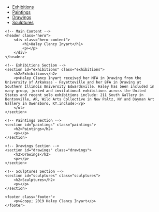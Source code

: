 <!DOCTYPE html>
<html lang="en">
<head>
    <meta charset="UTF-8">
    <meta name="viewport" content="width=device-width, initial-scale=1.0">
    <title>Haley Clancy Inyart - Portfolio</title>
    <link rel="stylesheet" href="styles.css">
</head>
<body>
    <!-- Navigation Section -->
    <nav>
        <ul>
            <li><a href="#exhibitions">Exhibitions</a></li>
            <li><a href="#paintings">Paintings</a></li>
            <li><a href="#drawings">Drawings</a></li>
            <li><a href="#sculptures">Sculptures</a></li>
        </ul>
    </nav>

    <!-- Main Content -->
    <header class="hero">
        <div class="hero-content">
            <h1>Haley Clancy Inyart</h1>
            <p></p>
        </div>
    </header>

    <!-- Exhibitions Section -->
    <section id="exhibitions" class="exhibitions">
        <h2>Exhibitions</h2>
        <p>Haley Clancy Inyart received her MFA in Drawing from the University of Arkansas - Fayetteville and her BFA in Drawing at Southern Illinois University Edwardsville. Haley has been included in many group, juried and invitational exhibitions across the United States and recent solo exhibitions include: 211 South Gallery in Bentonville, AR, Wild Arts Collective in New Paltz, NY and Dayman Art Gallery in Owensboro, KY.include:</p>
        </ul>
    </section>

    <!-- Paintings Section -->
    <section id="paintings" class="paintings">
        <h2>Paintings</h2>
        <p></p>
    </section>

    <!-- Drawings Section -->
    <section id="drawings" class="drawings">
        <h2>Drawings</h2>
        <p></p>
    </section>

    <!-- Sculptures Section -->
    <section id="sculptures" class="sculptures">
        <h2>Sculptures</h2>
        <p></p>
    </section>

    <footer class="footer">
        <p>&copy; 2019 Haley Clancy Inyart</p>
    </footer>
</body>
</html>




 
